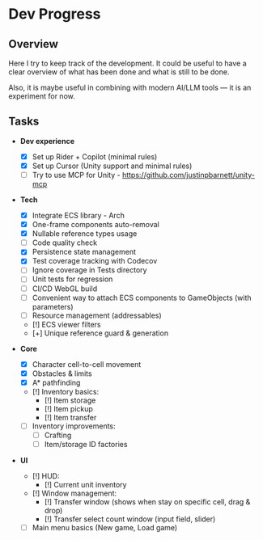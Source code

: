 ﻿# Dev Progress

## Overview

Here I try to keep track of the development.
It could be useful to have a clear overview of what has been done and what is still to be done.

Also, it is maybe useful in combining with modern AI/LLM tools — it is an experiment for now.

## Tasks

- **Dev experience**
  - [x] Set up Rider + Copilot (minimal rules)
  - [x] Set up Cursor (Unity support and minimal rules)
  - [ ] Try to use MCP for Unity - https://github.com/justinpbarnett/unity-mcp

- **Tech**
  - [x] Integrate ECS library - Arch
  - [x] One-frame components auto-removal
  - [x] Nullable reference types usage
  - [ ] Code quality check
  - [x] Persistence state management
  - [x] Test coverage tracking with Codecov
  - [ ] Ignore coverage in Tests directory
  - [ ] Unit tests for regression
  - [ ] CI/CD WebGL build
  - [ ] Convenient way to attach ECS components to GameObjects (with parameters)
  - [ ] Resource management (addressables)
  - [!] ECS viewer filters
  - [+] Unique reference guard & generation

- **Core**
  - [x] Character cell-to-cell movement
  - [x] Obstacles & limits
  - [x] A* pathfinding
  - [!] Inventory basics:
    - [!] Item storage
    - [!] Item pickup
    - [!] Item transfer
  - [ ] Inventory improvements:
    - [ ] Crafting
    - [ ] Item/storage ID factories
  
- **UI**
  - [!] HUD:
    - [!] Current unit inventory 
  - [!] Window management:
    -  [!] Transfer window (shows when stay on specific cell, drag & drop)
    -  [!] Transfer select count window (input field, slider)
  - [ ] Main menu basics (New game, Load game)